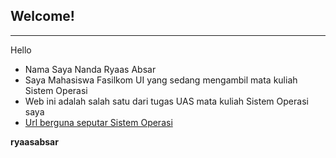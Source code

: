 ## Welcome!

---

Hello
- Nama Saya Nanda Ryaas Absar
- Saya Mahasiswa Fasilkom UI yang sedang mengambil mata kuliah Sistem Operasi
- Web ini adalah salah satu dari tugas UAS mata kuliah Sistem Operasi saya
- [Url berguna seputar Sistem Operasi](URLs/)

**ryaasabsar**
